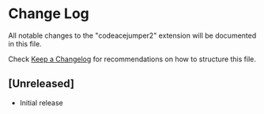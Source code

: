# Change Log

All notable changes to the "codeacejumper2" extension will be documented in this file.

Check [Keep a Changelog](http://keepachangelog.com/) for recommendations on how to structure this file.

## [Unreleased]

- Initial release
